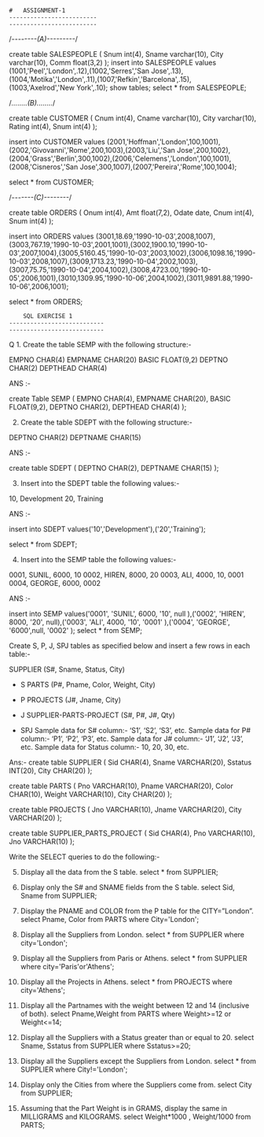		

	#	ASSIGNMENT-1
	-------------------------
	-------------------------

/*--------(A)---------*/

create table SALESPEOPLE
(
 Snum int(4),
 Sname varchar(10),
 City varchar(10),
 Comm float(3,2) 
);
insert into SALESPEOPLE values (1001,'Peel','London',.12),(1002,'Serres','San Jose',.13),(1004,'Motika','London',.11),(1007,'Refkin','Barcelona',.15),(1003,'Axelrod','New York',.10);
show tables;
select * from SALESPEOPLE;

/*........(B)........*/

create table CUSTOMER
(
	Cnum int(4),
    Cname varchar(10),
    City varchar(10),
    Rating int(4),
    Snum int(4) 
);

insert into CUSTOMER values (2001,'Hoffman','London',100,1001),(2002,'Givovanni','Rome',200,1003),(2003,'Liu','San Jose',200,1002),(2004,'Grass','Berlin',300,1002),(2006,'Celemens','London',100,1001),(2008,'Cisneros','San Jose',300,1007),(2007,'Pereira','Rome',100,1004);

select * from CUSTOMER;

/*-------(C)--------*/

create table ORDERS
( 
	Onum int(4),
	Amt float(7,2),
    Odate date,
    Cnum int(4),
    Snum int(4) 
);

insert into ORDERS values (3001,18.69,'1990-10-03',2008,1007),(3003,767.19,'1990-10-03',2001,1001),(3002,1900.10,'1990-10-03',2007,1004),(3005,5160.45,'1990-10-03',2003,1002),(3006,1098.16,'1990-10-03',2008,1007),(3009,1713.23,'1990-10-04',2002,1003),(3007,75.75,'1990-10-04',2004,1002),(3008,4723.00,'1990-10-05',2006,1001),(3010,1309.95,'1990-10-06',2004,1002),(3011,9891.88,'1990-10-06',2006,1001);

select * from ORDERS;

		SQL EXERCISE 1
	---------------------------
	---------------------------

Q 1. Create the table SEMP with the following structure:-

EMPNO CHAR(4)
EMPNAME CHAR(20)
BASIC FLOAT(9,2)
DEPTNO CHAR(2)
DEPTHEAD CHAR(4) 

ANS :-

create Table SEMP
(
	EMPNO CHAR(4),
        EMPNAME CHAR(20),
	BASIC FLOAT(9,2),
	DEPTNO CHAR(2),
	DEPTHEAD CHAR(4)
);

2. Create the table SDEPT with the following structure:-

DEPTNO CHAR(2)
DEPTNAME CHAR(15) 

ANS :-

create table SDEPT
(
	DEPTNO CHAR(2),
	DEPTNAME CHAR(15) 
);

3. Insert into the SDEPT table the following values:-

10, Development
20, Training 

ANS :-

insert into SDEPT values('10','Development'),('20','Training');

select * from SDEPT;

4. Insert into the SEMP table the following values:-

0001, SUNIL, 6000, 10
0002, HIREN, 8000, 20
0003, ALI, 4000, 10, 0001
0004, GEORGE, 6000, 0002 

ANS :-

insert into SEMP values('0001', 'SUNIL', 6000, '10', null ),('0002', 'HIREN', 8000, '20', null),('0003', 'ALI', 4000, '10', '0001' ),('0004', 'GEORGE', '6000',null, '0002' );
select * from SEMP;


Create S, P, J, SPJ tables as specified below and insert a few rows in each table:-

SUPPLIER
(S#, Sname, Status, City)
- S
PARTS
(P#, Pname, Color, Weight, City)
- P
PROJECTS
(J#, Jname, City)
- J
SUPPLIER-PARTS-PROJECT
(S#, P#, J#, Qty)

- SPJ
Sample data for S# column:- ‘S1’, ‘S2’, ‘S3’, etc.
Sample data for P# column:- ‘P1’, ‘P2’, ‘P3’, etc.
Sample data for J# column:- ‘J1’, ‘J2’, ‘J3’, etc.
Sample data for Status column:- 10, 20, 30, etc.

Ans:-
create table SUPPLIER 
(
    Sid  CHAR(4),
    Sname VARCHAR(20),
    Sstatus INT(20),
    City CHAR(20)
);

create table PARTS
(
    Pno VARCHAR(10),
    Pname VARCHAR(20),
    Color CHAR(10),
    Weight VARCHAR(10),
    City CHAR(20)
);


create table PROJECTS
(
    Jno VARCHAR(10),
    Jname VARCHAR(20),
    City VARCHAR(20)
);

create table SUPPLIER_PARTS_PROJECT 
(
    Sid CHAR(4),
    Pno VARCHAR(10),
    Jno VARCHAR(10)
);

Write the SELECT queries to do the following:-

5. Display all the data from the S table.
select * from SUPPLIER;

6. Display only the S# and SNAME fields from the S table.
select Sid, Sname from SUPPLIER;

7. Display the PNAME and COLOR from the P table for the CITY=”London”.
select Pname, Color from PARTS where City='London';

8. Display all the Suppliers from London.
select * from SUPPLIER where city='London';

9. Display all the Suppliers from Paris or Athens.
select * from SUPPLIER where city='Paris'or'Athens';

10. Display all the Projects in Athens.
select * from PROJECTS where city='Athens';

11. Display all the Partnames with the weight between 12 and 14 (inclusive of both).
select Pname,Weight from PARTS where Weight>=12 or Weight<=14;

12. Display all the Suppliers with a Status greater than or equal to 20.
select Sname, Sstatus from SUPPLIER where Sstatus>=20;

13. Display all the Suppliers except the Suppliers from London.
select * from SUPPLIER where City!='London';

14. Display only the Cities from where the Suppliers come from.
select City from SUPPLIER;

15. Assuming that the Part Weight is in GRAMS, display the same in
MILLIGRAMS and KILOGRAMS. 
select Weight*1000 , Weight/1000 from PARTS;
